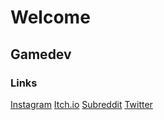 # Welcome

## Gamedev

### Links
[Instagram](https://www.instagram.com/gridavaprod)
[Itch.io](https://gridava.itch.io)
[Subreddit](https://www.reddit.com/r/Gridava)
[Twitter](https://twitter.com/gridavaprod)
